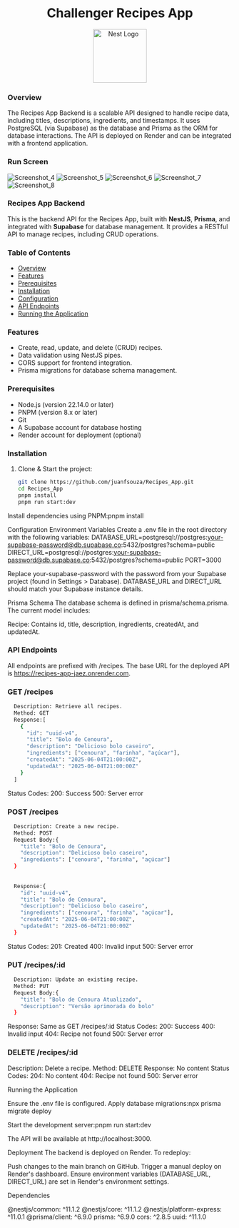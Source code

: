 <div align="center">
  
# Challenger Recipes App

<a href="http://nestjs.com/" target="blank"><img src="https://nestjs.com/img/logo-small.svg" width="120" alt="Nest Logo" /></a>

</div>

### Overview
The Recipes App Backend is a scalable API designed to handle recipe data, including titles, descriptions, ingredients, and timestamps. It uses PostgreSQL (via Supabase) as the database and Prisma as the ORM for database interactions. The API is deployed on Render and can be integrated with a frontend application.

### Run Screen

![Screenshot_4](https://github.com/user-attachments/assets/985c361d-7f08-4476-9d25-94ba2aea12df)
![Screenshot_5](https://github.com/user-attachments/assets/98437b90-caeb-49dc-8eeb-85f096c1c34a)
![Screenshot_6](https://github.com/user-attachments/assets/519b7fa0-bb18-4416-bed0-483e28694ba3)
![Screenshot_7](https://github.com/user-attachments/assets/403197b3-e3a3-48f8-8900-aff600ad37ae)
![Screenshot_8](https://github.com/user-attachments/assets/99525e4a-5990-465e-adb7-40a9e15d1888)


### Recipes App Backend

This is the backend API for the Recipes App, built with **NestJS**, **Prisma**, and integrated with **Supabase** for database management. It provides a RESTful API to manage recipes, including CRUD operations.

### Table of Contents
- [Overview](#overview)
- [Features](#features)
- [Prerequisites](#prerequisites)
- [Installation](#installation)
- [Configuration](#configuration)
- [API Endpoints](#api-endpoints)
- [Running the Application](#running-the-application)

### Features
- Create, read, update, and delete (CRUD) recipes.
- Data validation using NestJS pipes.
- CORS support for frontend integration.
- Prisma migrations for database schema management.

### Prerequisites
- Node.js (version 22.14.0 or later)
- PNPM (version 8.x or later)
- Git
- A Supabase account for database hosting
- Render account for deployment (optional)

### Installation
1. Clone & Start the project:
   ```bash
   git clone https://github.com/juanfsouza/Recipes_App.git
   cd Recipes_App
   pnpm install
   pnpm run start:dev


Install dependencies using PNPM:pnpm install

Configuration
Environment Variables
Create a .env file in the root directory with the following variables:
DATABASE_URL=postgresql://postgres:your-supabase-password@db.supabase.co:5432/postgres?schema=public
DIRECT_URL=postgresql://postgres:your-supabase-password@db.supabase.co:5432/postgres?schema=public
PORT=3000

Replace your-supabase-password with the password from your Supabase project (found in Settings > Database).
DATABASE_URL and DIRECT_URL should match your Supabase instance details.

Prisma Schema
The database schema is defined in prisma/schema.prisma. The current model includes:

Recipe: Contains id, title, description, ingredients, createdAt, and updatedAt.

### API Endpoints
All endpoints are prefixed with /recipes. The base URL for the deployed API is https://recipes-app-jaez.onrender.com.

### GET /recipes

```bash
  Description: Retrieve all recipes.
  Method: GET
  Response:[
    {
      "id": "uuid-v4",
      "title": "Bolo de Cenoura",
      "description": "Delicioso bolo caseiro",
      "ingredients": ["cenoura", "farinha", "açúcar"],
      "createdAt": "2025-06-04T21:00:00Z",
      "updatedAt": "2025-06-04T21:00:00Z"
    }
  ]
```

Status Codes:
200: Success
500: Server error

### POST /recipes

```bash
  Description: Create a new recipe.
  Method: POST
  Request Body:{
    "title": "Bolo de Cenoura",
    "description": "Delicioso bolo caseiro",
    "ingredients": ["cenoura", "farinha", "açúcar"]
  }
  
  
  Response:{
    "id": "uuid-v4",
    "title": "Bolo de Cenoura",
    "description": "Delicioso bolo caseiro",
    "ingredients": ["cenoura", "farinha", "açúcar"],
    "createdAt": "2025-06-04T21:00:00Z",
    "updatedAt": "2025-06-04T21:00:00Z"
  }
```

Status Codes:
201: Created
400: Invalid input
500: Server error

### PUT /recipes/:id

```bash
  Description: Update an existing recipe.
  Method: PUT
  Request Body:{
    "title": "Bolo de Cenoura Atualizado",
    "description": "Versão aprimorada do bolo"
  }
```

Response: Same as GET /recipes/:id
Status Codes:
200: Success
400: Invalid input
404: Recipe not found
500: Server error


### DELETE /recipes/:id

Description: Delete a recipe.
Method: DELETE
Response: No content
Status Codes:
204: No content
404: Recipe not found
500: Server error

Running the Application

Ensure the .env file is configured.
Apply database migrations:npx prisma migrate deploy


Start the development server:pnpm run start:dev

The API will be available at http://localhost:3000.

Deployment
The backend is deployed on Render. To redeploy:

Push changes to the main branch on GitHub.
Trigger a manual deploy on Render's dashboard.
Ensure environment variables (DATABASE_URL, DIRECT_URL) are set in Render's environment settings.

Dependencies

@nestjs/common: ^11.1.2
@nestjs/core: ^11.1.2
@nestjs/platform-express: ^11.0.1
@prisma/client: ^6.9.0
prisma: ^6.9.0
cors: ^2.8.5
uuid: ^11.1.0



